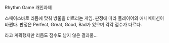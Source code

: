 <Underwater Diving> Rhythm Game 개인과제

스페이스바로 리듬에 맞춰 방울을 터트리는 게임. 판정에 따라 플레이어의 애니메이션이 바뀐다.
판정은 Perfect, Great, Good, Bad가 있으며 각각 점수가 다르다.

라고 계획했지만 리듬도 점수도 남지 않은 결과물...
